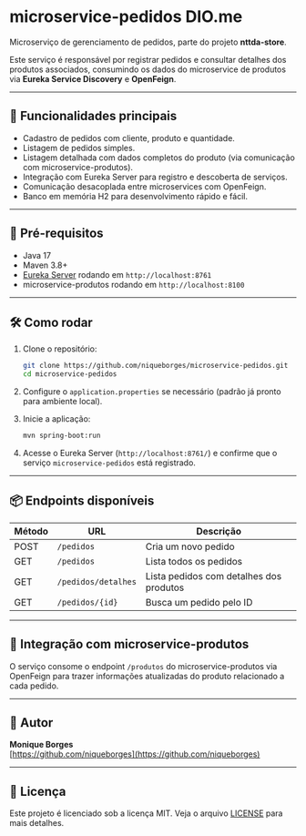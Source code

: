 # microservice-pedidos DIO.me

Microserviço de gerenciamento de pedidos, parte do projeto **nttda-store**.

Este serviço é responsável por registrar pedidos e consultar detalhes dos produtos associados, consumindo os dados do microservice de produtos via **Eureka Service Discovery** e **OpenFeign**.

---

## 🚀 Funcionalidades principais

- Cadastro de pedidos com cliente, produto e quantidade.
- Listagem de pedidos simples.
- Listagem detalhada com dados completos do produto (via comunicação com microservice-produtos).
- Integração com Eureka Server para registro e descoberta de serviços.
- Comunicação desacoplada entre microservices com OpenFeign.
- Banco em memória H2 para desenvolvimento rápido e fácil.

---

## 🔧 Pré-requisitos

- Java 17
- Maven 3.8+
- [Eureka Server](https://github.com/niqueborges/eureka-server) rodando em `http://localhost:8761`
- microservice-produtos rodando em `http://localhost:8100`

---

## 🛠️ Como rodar

1. Clone o repositório:
   ```bash
   git clone https://github.com/niqueborges/microservice-pedidos.git
   cd microservice-pedidos
   ```

2. Configure o `application.properties` se necessário (padrão já pronto para ambiente local).

3. Inicie a aplicação:
   ```bash
   mvn spring-boot:run
   ```

4. Acesse o Eureka Server (`http://localhost:8761/`) e confirme que o serviço `microservice-pedidos` está registrado.

---

## 📦 Endpoints disponíveis

| Método | URL                    | Descrição                                |
|--------|------------------------|------------------------------------------|
| POST   | `/pedidos`             | Cria um novo pedido                      |
| GET    | `/pedidos`             | Lista todos os pedidos                    |
| GET    | `/pedidos/detalhes`    | Lista pedidos com detalhes dos produtos  |
| GET    | `/pedidos/{id}`        | Busca um pedido pelo ID                   |

---

## 🔗 Integração com microservice-produtos

O serviço consome o endpoint `/produtos` do microservice-produtos via OpenFeign para trazer informações atualizadas do produto relacionado a cada pedido.

---

## 📝 Autor

**Monique Borges**  
[https://github.com/niqueborges](https://github.com/niqueborges)

---

## 📄 Licença
Este projeto é licenciado sob a licença MIT. Veja o arquivo [LICENSE](LICENSE) para mais detalhes.
